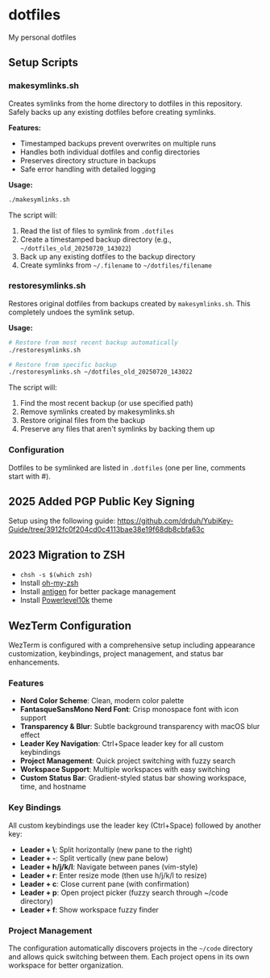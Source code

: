 # dotfiles
My personal dotfiles

## Setup Scripts

### makesymlinks.sh
Creates symlinks from the home directory to dotfiles in this repository. Safely backs up any existing dotfiles before creating symlinks.

**Features:**
- Timestamped backups prevent overwrites on multiple runs
- Handles both individual dotfiles and config directories
- Preserves directory structure in backups
- Safe error handling with detailed logging

**Usage:**
```bash
./makesymlinks.sh
```

The script will:
1. Read the list of files to symlink from `.dotfiles`
2. Create a timestamped backup directory (e.g., `~/dotfiles_old_20250720_143022`)
3. Back up any existing dotfiles to the backup directory
4. Create symlinks from `~/.filename` to `~/dotfiles/filename`

### restoresymlinks.sh
Restores original dotfiles from backups created by `makesymlinks.sh`. This completely undoes the symlink setup.

**Usage:**
```bash
# Restore from most recent backup automatically
./restoresymlinks.sh

# Restore from specific backup
./restoresymlinks.sh ~/dotfiles_old_20250720_143022
```

The script will:
1. Find the most recent backup (or use specified path)
2. Remove symlinks created by makesymlinks.sh
3. Restore original files from the backup
4. Preserve any files that aren't symlinks by backing them up

### Configuration

Dotfiles to be symlinked are listed in `.dotfiles` (one per line, comments start with #).

## 2025 Added PGP Public Key Signing

Setup using the following guide:
https://github.com/drduh/YubiKey-Guide/tree/3912fc0f204cd0c4113bae38e19f68db8cbfa63c

## 2023 Migration to ZSH

- `chsh -s $(which zsh)`
- Install [oh-my-zsh](https://ohmyz.sh/)
- Install [antigen](https://github.com/zsh-users/antigen) for better package management
- Install [Powerlevel10k](https://github.com/romkatv/powerlevel10k) theme

## WezTerm Configuration

WezTerm is configured with a comprehensive setup including appearance customization, keybindings, project management, and status bar enhancements.

### Features

- **Nord Color Scheme**: Clean, modern color palette
- **FantasqueSansMono Nerd Font**: Crisp monospace font with icon support
- **Transparency & Blur**: Subtle background transparency with macOS blur effect
- **Leader Key Navigation**: Ctrl+Space leader key for all custom keybindings
- **Project Management**: Quick project switching with fuzzy search
- **Workspace Support**: Multiple workspaces with easy switching
- **Custom Status Bar**: Gradient-styled status bar showing workspace, time, and hostname

### Key Bindings

All custom keybindings use the leader key (Ctrl+Space) followed by another key:

- **Leader + \\**: Split horizontally (new pane to the right)
- **Leader + -**: Split vertically (new pane below)
- **Leader + h/j/k/l**: Navigate between panes (vim-style)
- **Leader + r**: Enter resize mode (then use h/j/k/l to resize)
- **Leader + c**: Close current pane (with confirmation)
- **Leader + p**: Open project picker (fuzzy search through ~/code directory)
- **Leader + f**: Show workspace fuzzy finder

### Project Management

The configuration automatically discovers projects in the `~/code` directory and allows quick switching between them. Each project opens in its own workspace for better organization.
